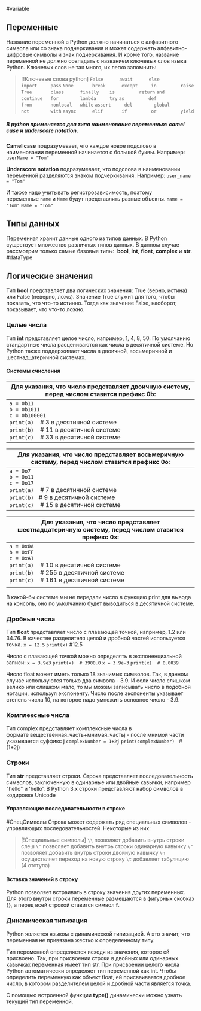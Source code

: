 #variable 
## Переменные
Название переменной в Python должно начинаться с алфавитного символа или со знака подчеркивания и может содержать алфавитно-цифровые символы и знак подчеркивания. И кроме того, название переменной не должно совпадать с названием ключевых слов языка Python. Ключевых слов не так много, их легко запомнить:
> [!Ключевые слова python]
> `False      await      else       import     pass`
> `None       break      except     in         raise`
> `True       class      finally    is         return`
> `and        continue   for        lambda     try`
> `as         def        from       nonlocal   while`
> `assert     del        global     not        with`
> `async      elif       if         or         yield`

##### В python применяется два типа наименования переменных: **camel case** и **underscore notation**.

**Camel case** подразумевает, что каждое новое подслово в наименовании переменной начинается с большой буквы. 
Например: `userName = "Tom"`

**Underscore notation** подразумевает, что подслова в наименовании переменной разделяются знаком подчеркивания. Например: `user_name = "Tom"`

И также надо учитывать регистрозависимость, поэтому переменные `name` и `Name` будут представлять разные объекты.
`name = "Tom"`
`Name = "Tom"`
## Типы данных
Переменная хранит данные одного из типов данных. В Python существует множество различных типов данных. В данном случае рассмотрим только самые базовые типы: 
**bool**, **int**, **float**, **complex** и **str**. #dataType 
## Логические значения
Тип **bool** представляет два логических значения: True (верно, истина) или False (неверно, ложь). Значение True служит для того, чтобы показать, что что-то истинно. Тогда как значение False, наоборот, показывает, что что-то ложно.
### Целые числа
Тип **int** представляет целое число, например, 1, 4, 8, 50.
По умолчанию стандартные числа расцениваются как числа в десятичной системе. Но Python также поддерживает числа в двоичной, восьмеричной и шестнадцатеричной системах.
#### Системы счисления

| Для указания, что число представляет двоичную систему, перед числом ставится префикс 0b:                                                                                     |
| ---------------------------------------------------------------------------------------------------------------------------------------------------------------------------- |
| `a = 0b11`<br>`b = 0b1011`<br>`c = 0b100001`<br>`print(a)`    # 3 в десятичной системе<br>`print(b)`    # 11 в десятичной системе<br>`print(c)`    # 33 в десятичной системе |

| Для указания, что число представляет восьмеричную систему, перед числом ставится префикс 0o:                                                                         |
| -------------------------------------------------------------------------------------------------------------------------------------------------------------------- |
| `a = 0o7`<br>`b = 0o11`<br>`c = 0o17`<br>`print(a)`    # 7 в десятичной системе<br>`print(b)`    # 9 в десятичной системе<br>`print(c)`    # 15 в десятичной системе |

| Для указания, что число представляет шестнадцатеричную систему, перед числом ставится префикс 0x:                                                                         |
| ------------------------------------------------------------------------------------------------------------------------------------------------------------------------- |
| `a = 0x0A`<br>`b = 0xFF`<br>`c = 0xA1`<br>`print(a)`    # 10 в десятичной системе<br>`print(b)`    # 255 в десятичной системе<br>`print(c)`    # 161 в десятичной системе |
|                                                                                                                                                                           |
В какой-бы системе мы не передали число в функцию print для вывода на консоль, оно по умолчанию будет выводиться в десятичной системе.
### Дробные числа
Тип **float** представляет число с плавающей точкой, например, 1.2 или 34.76. В качестве разделителя целой и дробной частей используется точка.
`x = 12.5`
`print(x)` #12.5

Число с плавающей точкой можно определять в экспоненциальной записи:
`x = 3.9e3`
`print(x)  # 3900.0`
`x = 3.9e-3`
`print(x)  # 0.0039`

Число float может иметь только 18 значимых символов. Так, в данном случае используются только два символа - 3.9. И если число слишком велико или слишком мало, то мы можем записывать число в подобной нотации, используя экспоненту. Число после экспоненты указывает степень числа 10, на которое надо умножить основное число - 3.9.
### Комплексные числа
Тип complex представляет комплексные числа в формате вещественная_часть+мнимая_частьj - после мнимой части указывается суффикс j
`complexNumber = 1+2j`
`print(complexNumber)`   # (1+2j)
### Строки
Тип **str** представляет строки. Строка представляет последовательность символов, заключенную в одинарные или двойные кавычки, например "hello" и 'hello'. В Python 3.x строки представляют набор символов в кодировке Unicode
#### Управляющие последовательности в строке
#СпецСимволы
Строка может содержать ряд специальных символов - управляющих последовательностей. Некоторые из них: 

> [!Специальные символы]
> `\\` позволяет добавить внутрь строки слеш
> `\'` позволяет добавить внутрь строки одинарную кавычку
> `\"` позволяет добавить внутрь строки двойную кавычку
> `\n` осуществляет переход на новую строку
> `\t` добавляет табуляцию (4 отступа)

#### Вставка значений в строку
Python позволяет встраивать в строку значения других переменных. Для этого внутри строки переменные размещаются в фигурных скобках {}, а перед всей строкой ставится символ **f**.
### Динамическая типизация
Python является языком с динамической типизацией. А это значит, что переменная не привязана жестко к определенному типу.

Тип переменной определяется исходя из значения, которое ей присвоено. Так, при присвоении строки в двойных или одинарных кавычках переменная имеет тип str. При присвоении целого числа Python автоматически определяет тип переменной как int. Чтобы определить переменную как объект float, ей присваивается дробное число, в котором разделителем целой и дробной части является точка.

С помощью встроенной функции **type()** динамически можно узнать текущий тип переменной.
